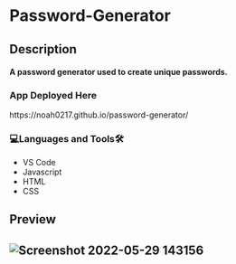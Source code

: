 # Password-Generator

<h2>Description<br><h4>A password generator used to create unique passwords.
<h3 align="left">App Deployed Here</h3>
 https://noah0217.github.io/password-generator/
  
<h3 align="left">💻Languages and Tools🛠️</h3>

- VS Code
- Javascript
- HTML
- CSS

<h2>Preview<h2>
  
![Screenshot 2022-05-29 143156](https://user-images.githubusercontent.com/84366215/170890449-b4f40685-faf7-4e04-8209-5ed0f4a708a6.png)
